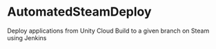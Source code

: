 # AutomatedSteamDeploy
Deploy applications from Unity Cloud Build to a given branch on Steam using Jenkins
